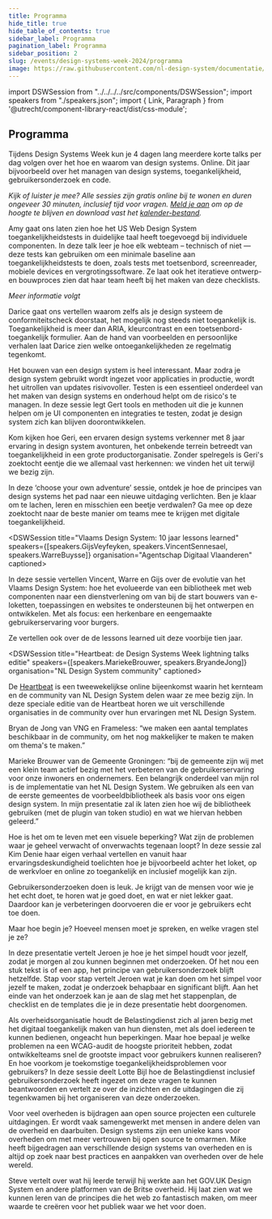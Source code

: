 ```yaml
---
title: Programma
hide_title: true
hide_table_of_contents: true
sidebar_label: Programma
pagination_label: Programma
sidebar_position: 2
slug: /events/design-systems-week-2024/programma
image: https://raw.githubusercontent.com/nl-design-system/documentatie/assets/dsw-24.png
---
```


import DSWSession from "../../../../src/components/DSWSession";
import speakers from "./speakers.json";
import { Link, Paragraph } from '@utrecht/component-library-react/dist/css-module';

## Programma

<Paragraph lead>Tijdens Design Systems Week kun je 4 dagen lang meerdere korte talks per dag volgen over het hoe en waarom van design systems. Online. Dit jaar bijvoorbeeld over het managen van design systems, toegankelijkheid, gebruikersonderzoek en code.</Paragraph>

<Paragraph>_Kijk of luister je mee? Alle sessies zijn gratis online bij te wonen en duren ongeveer 30 minuten, inclusief tijd voor vragen. [Meld je aan](/events/design-systems-week/aanmelden) om op de hoogte te blijven en download vast het [kalender-bestand](/dsweek-2024/dsweek-2024.ics)._</Paragraph>

<DSWSession title="Using USWDS Accessibility Tests to Develop Accessibility Skills Across Government Teams" speakers={[speakers.AmyCole]} organisation="US Web Design System">

<Paragraph>Amy gaat ons laten zien hoe het US Web Design System toegankelijkheidstests in duidelijke taal heeft toegevoegd bij individuele componenten. In deze talk leer je hoe elk webteam – technisch of niet — deze tests kan gebruiken om een minimale baseline aan toegankelijkheidstests te doen, zoals tests met toetsenbord, screenreader, mobiele devices en vergrotingssoftware. Ze laat ook het iteratieve ontwerp- en bouwproces zien dat haar team heeft bij het maken van deze checklists.</Paragraph>

</DSWSession>

<DSWSession title="Wat je allemaal niet weet over je CSS" speakers={[speakers.BartVeneman]} organisation="Project Wallace" captioned>

<Paragraph>_Meer informatie volgt_</Paragraph>

</DSWSession>

<DSWSession title="Unmeasurable Accessibility: Beyond conformance" speakers={[speakers.DariceDeCuba]} organisation="darice.org" captioned>

<Paragraph>Darice gaat ons vertellen waarom zelfs als je design systeem de conformiteitscheck doorstaat, het mogelijk nog steeds niet toegankelijk is. Toegankelijkheid is meer dan ARIA, kleurcontrast en een toetsenbord-toegankelijk formulier. Aan de hand van voorbeelden en persoonlijke verhalen laat Darice zien welke ontoegankelijkheden ze regelmatig tegenkomt.</Paragraph>

</DSWSession>

<DSWSession title="Testing UI" speakers={[speakers.GertHengeveld]} organisation="Chromatic">

<Paragraph>Het bouwen van een design system is heel interessant. Maar zodra je design system gebruikt wordt ingezet voor applicaties in productie, wordt het uitrollen van updates risivovoller. Testen is een essentieel onderdeel van het maken van design systems en onderhoud helpt om de risico's te managen. In deze sessie legt Gert tools en methoden uit die je kunnen helpen om je UI componenten en integraties te testen, zodat je design system zich kan blijven doorontwikkelen.</Paragraph>

</DSWSession>

<DSWSession title="Design Systems: Choose your own adventure" speakers={[speakers.GeriReid]} organisation="Just Eat Takeaway">

<Paragraph>Kom kijken hoe Geri, een ervaren design systems verkenner met 8 jaar ervaring in design system avonturen, het onbekende terrein betreedt van toegankelijkheid in een grote productorganisatie. Zonder spelregels is Geri's zoektocht eentje die we allemaal vast herkennen: we vinden het uit terwijl we bezig zijn.</Paragraph>

<Paragraph>In deze ‘choose your own adventure’ sessie, ontdek je hoe de principes van design systems het pad naar een nieuwe uitdaging verlichten. Ben je klaar om te lachen, leren en misschien een beetje verdwalen? Ga mee op deze zoektocht naar de beste manier om teams mee te krijgen met digitale toegankelijkheid.</Paragraph>

</DSWSession>

<DSWSession title="Vlaams Design System: 10 jaar lessons learned" speakers={[speakers.GijsVeyfeyken, speakers.VincentSennesael, speakers.WarreBuysse]} organisation="Agentschap Digitaal Vlaanderen" captioned>

<Paragraph>In deze sessie vertellen Vincent, Warre en Gijs over de evolutie van het Vlaams Design System: hoe het evolueerde van een bibliotheek met web componenten naar een dienstverlening om van bij de start bouwers van e-loketten, toepassingen en websites te ondersteunen bij het ontwerpen en ontwikkelen. Met als focus: een herkenbare en eengemaakte gebruikerservaring voor burgers.</Paragraph>

<Paragraph>Ze vertellen ook over de de lessons learned uit deze voorbije tien jaar.</Paragraph>

</DSWSession>

<DSWSession title="Heartbeat: de Design Systems Week lightning talks editie" speakers={[speakers.MariekeBrouwer, speakers.BryandeJong]} organisation="NL Design System community" captioned>

<Paragraph>De [Heartbeat](/events/heartbeat) is een tweewekelijkse online bijeenkomst waarin het kernteam en de community van NL Design System delen waar ze mee bezig zijn. In deze speciale editie van de Heartbeat horen we uit verschillende organisaties in de community over hun ervaringen met NL Design System.</Paragraph>

<Paragraph>Bryan de Jong van VNG en Frameless: “we maken een aantal templates beschikbaar in de community, om het nog makkelijker te maken te maken om thema's te maken.”</Paragraph>

<Paragraph>Marieke Brouwer van de Gemeente Groningen: “bij de gemeente zijn wij met een klein team actief bezig met het verbeteren van de gebruikerservaring voor onze inwoners en ondernemers. Een belangrijk onderdeel van mijn rol is de implementatie van het NL Design System. We gebruiken als een van de eerste gemeentes de voorbeeldbibliotheek als basis voor ons eigen design system. In mijn presentatie zal ik laten zien hoe wij de bibliotheek gebruiken (met de plugin van token studio) en wat we hiervan hebben geleerd.”</Paragraph>

</DSWSession>

<DSWSession title="Tips voor toegankelijke dienstverlening" speakers={[speakers.KimDenie]} organisation="adviseur" captioned>

<Paragraph>Hoe is het om te leven met een visuele beperking? Wat zijn de problemen waar je geheel verwacht of onverwachts tegenaan loopt? In deze sessie zal Kim Denie haar eigen verhaal vertellen en vanuit haar ervaringsdeskundigheid toelichten hoe je bijvoorbeeld achter het loket, op de werkvloer en online zo toegankelijk en inclusief mogelijk kan zijn.</Paragraph>

</DSWSession>

<DSWSession title="Je eerste gebruikersonderzoek doen, hoe doe je dat?" speakers={[speakers.JeroenDuChatinier]} organisation="Gemeente Utrecht" captioned>

<Paragraph>Gebruikersonderzoeken doen is leuk. Je krijgt van de mensen voor wie je het echt doet, te horen wat je goed doet, en wat er niet lekker gaat. Daardoor kan je verbeteringen doorvoeren die er voor je gebruikers echt toe doen.</Paragraph>

<Paragraph>Maar hoe begin je? Hoeveel mensen moet je spreken, en welke vragen stel je ze?</Paragraph>

<Paragraph>In deze presentatie vertelt Jeroen je hoe je het simpel houdt voor jezelf, zodat je morgen al zou kunnen beginnen met onderzoeken. Of het nou een stuk tekst is of een app, het principe van gebruikersonderzoek blijft hetzelfde. Stap voor stap vertelt Jeroen wat je kan doen om het simpel voor jezelf te maken, zodat je onderzoek behapbaar en significant blijft. Aan het einde van het onderzoek kan je aan de slag met het stappenplan, de checklist en de templates die je in deze presentatie hebt doorgenomen.</Paragraph>

</DSWSession>

<DSWSession title="Inclusief gebruikersonderzoek bij de Belastingdienst, een blik achter de schermen" speakers={[speakers.LotteBijl]} organisation="Belastingdienst" captioned>

<Paragraph>Als overheidsorganisatie houdt de Belastingdienst zich al jaren bezig met het digitaal toegankelijk maken van hun diensten, met als doel iedereen te kunnen bedienen, ongeacht hun beperkingen. Maar hoe bepaal je welke problemen na een WCAG-audit de hoogste prioriteit hebben, zodat ontwikkelteams snel de grootste impact voor gebruikers kunnen realiseren? En hoe voorkom je toekomstige toegankelijkheidsproblemen voor gebruikers? In deze sessie deelt Lotte Bijl hoe de Belastingdienst inclusief gebruikersonderzoek heeft ingezet om deze vragen te kunnen beantwoorden en vertelt ze over de inzichten en de uitdagingen die zij tegenkwamen bij het organiseren van deze onderzoeken.</Paragraph>

</DSWSession>

<DSWSession title="De voordelen van open werken met design systems bij de overheid" speakers={[speakers.MikeGifford]} organisation="Civic Actions">

<Paragraph>Voor veel overheden is bijdragen aan open source projecten een culturele uitdagingen. Er wordt vaak samengewerkt met mensen in andere delen van de overheid en daarbuiten. Design systems zijn een unieke kans voor overheden om met meer vertrouwen bij open source te omarmen. Mike heeft bijgedragen aan verschillende design systems van overheden en is altijd op zoek naar best practices en aanpakken van overheden over de hele wereld.</Paragraph>

</DSWSession>

<DSWSession title="Common direction, boring magic" speakers={[speakers.SteveMesser]} organisation="freelance">

<Paragraph>Steve vertelt over wat hij leerde terwijl hij werkte aan het GOV.‌UK Design System en andere platformen van de Britse overheid. Hij laat zien wat we kunnen leren van de principes die het web zo fantastisch maken, om meer waarde te creëren voor het publiek waar we het voor doen.</Paragraph>

</DSWSession>
